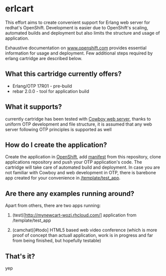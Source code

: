 erlcart
=======

This effort aims to create convenient support for Erlang web server for redhat's OpenShift. Development is easier due to OpenShift's scaling, automated builds and deployment but also limits the structure and usage of application.

Exhaustive documentation on www.openshift.com provides essential information for usage and deployment. Few additional steps required by erlang cartridge are described below.

What this cartridge currently offers?
-------------------------------------
- Erlang/OTP 17R01 - pre-build
- rebar 2.0.0 - tool for application build

What it supports?
-----------------
currently cartridge has been tested with [Cowboy web server](https://github.com/ninenines/cowboy), thanks to uniform OTP development and file structure, it is assumed that any web server following OTP principles is supported as well

How do I create the application?
--------------------------------
Create the application in [OpenShift](www.openshift.com), add [manifest](https://raw.githubusercontent.com/wozniakjan/erlcart/master/metadata/manifest.yml) from this repository, clone applications repository and push your OTP application's code. The cartridge will take care of automated build and deployment. In case you are not familiar with Cowboy and web development in OTP, there is barebone app created for your convenience in
[/template/test\_app](http://github.com/wozniakjan/erlcart/tree/master/template/test_app).

Are there any examples running around?
--------------------------------------
Apart from others, there are two apps running:

1) (test)[http://mynewcart-wozj.rhcloud.com/] application from /template/test\_app


2) (camchat)[#todo] HTML5 based web video conference (which is more proof of concept than actuall application, work is in progress and far from being finished, but hopefully testable)

That's it?
----------
yep
